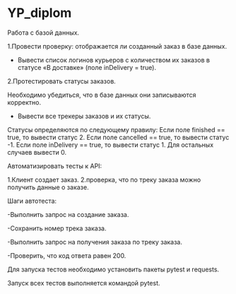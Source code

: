 # YP_diplom

Работа с базой данных.

1.Провести проверку: отображается ли созданный заказ в базе данных.
- Вывести список логинов курьеров с количеством их заказов в статусе «В доставке» (поле inDelivery = true).

2.Протестировать статусы заказов. 

Необходимо убедиться, что в базе данных они записываются корректно.
- Вывести все трекеры заказов и их статусы. 

Статусы определяются по следующему правилу:
Если поле finished == true, то вывести статус 2.
Если поле canсelled == true, то вывести статус -1.
Если поле inDelivery == true, то вывести статус 1.
Для остальных случаев вывести 0.


Автоматизировать тесты к API:

1.Клиент создает заказ.
2.проверка, что по треку заказа можно получить данные о заказе.

Шаги автотеста:

-Выполнить запрос на создание заказа.

-Сохранить номер трека заказа.

-Выполнить запрос на получения заказа по треку заказа.

-Проверить, что код ответа равен 200.

Для запуска тестов необходимо установить пакеты pytest и requests.

Запуск всех тестов выполняется командой pytest.

